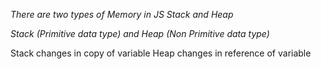 *There are two types of Memory in JS Stack and Heap*

*Stack (Primitive data type)
 and Heap (Non Primitive data type)*


 Stack changes in copy of variable
 Heap changes in reference of variable
 
